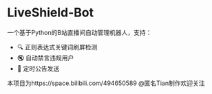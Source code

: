 # LiveShield-Bot

一个基于Python的B站直播间自动管理机器人，支持：
- 🔍 正则表达式关键词刷屏检测
- 🔇 自动禁言违规用户
- 📢 定时公告发送

本项目为https://space.bilibili.com/494650589 @匿名Tian制作欢迎关注
